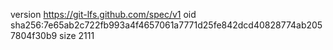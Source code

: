 version https://git-lfs.github.com/spec/v1
oid sha256:7e65ab2c722fb993a4f4657061a7771d25fe842dcd40828774ab2057804f30b9
size 2111
